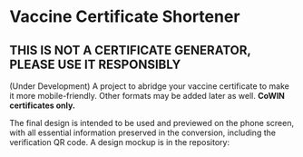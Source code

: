 # Vaccine Certificate Shortener
## THIS IS NOT A CERTIFICATE GENERATOR, PLEASE USE IT RESPONSIBLY
(Under Development) A project to abridge your vaccine certificate to make it more mobile-friendly. Other formats may be added later as well. **CoWIN certificates only.**

The final design is intended to be used and previewed on the phone screen, with all essential information preserved in the conversion, including the verification QR code. A design mockup is in the repository: